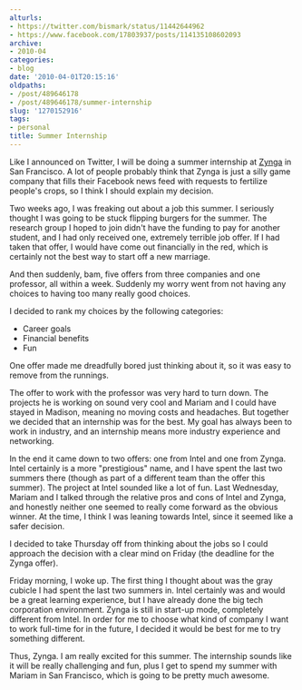 ```yaml
---
alturls:
- https://twitter.com/bismark/status/11442644962
- https://www.facebook.com/17803937/posts/114135108602093
archive:
- 2010-04
categories:
- blog
date: '2010-04-01T20:15:16'
oldpaths:
- /post/489646178
- /post/489646178/summer-internship
slug: '1270152916'
tags:
- personal
title: Summer Internship
---
```


Like I announced on Twitter, I will be doing a summer internship at
[Zynga][1] in San Francisco.  A lot of people probably think that Zynga is
just a silly game company that fills their Facebook news feed with
requests to fertilize people's crops, so I think I should explain my
decision.

Two weeks ago, I was freaking out about a job this summer.  I seriously
thought I was going to be stuck flipping burgers for the summer.  The
research group I hoped to join didn't have the funding to pay for another
student, and I had only received one, extremely terrible job offer.  If
I had taken that offer, I would have come out financially in the red,
which is certainly not the best way to start off a new marriage.

And then suddenly, bam, five offers from three companies and one
professor, all within a week.  Suddenly my worry went from not having any
choices to having too many really good choices.

I decided to rank my choices by the following categories:

- Career goals
- Financial benefits
- Fun

One offer made me dreadfully bored just thinking about it, so it was easy
to remove from the runnings.

The offer to work with the professor was very hard to turn down.  The
projects he is working on sound very cool and Mariam and I could have
stayed in Madison, meaning no moving costs and headaches.  But together we
decided that an internship was for the best.  My goal has always been to
work in industry, and an internship means more industry experience and
networking.

In the end it came down to two offers: one from Intel and one from Zynga.
Intel certainly is a more "prestigious" name, and I have spent the last
two summers there (though as part of a different team than the offer this
summer).  The project at Intel sounded like a lot of fun.  Last Wednesday,
Mariam and I talked through the relative pros and cons of Intel and Zynga,
and honestly neither one seemed to really come forward as the obvious
winner.  At the time, I think I was leaning towards Intel, since it seemed
like a safer decision.

I decided to take Thursday off from thinking about the jobs so I could
approach the decision with a clear mind on Friday (the deadline for the
Zynga offer).  

Friday morning, I woke up.  The first thing I thought about was the gray
cubicle I had spent the last two summers in.  Intel certainly was and
would be a great learning experience, but I have already done the big tech
corporation environment.  Zynga is still in start-up mode, completely
different from Intel.  In order for me to choose what kind of company
I want to work full-time for in the future, I decided it would be best for
me to try something different.

Thus, Zynga.  I am really excited for this summer.  The internship sounds
like it will be really challenging and fun, plus I get to spend my summer
with Mariam in San Francisco, which is going to be pretty much awesome.

[1]: http://www.zynga.com/
